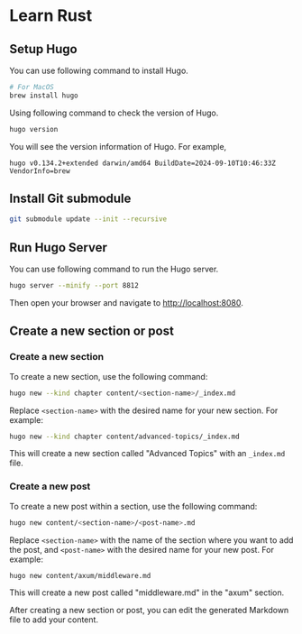 # Learn Rust

## Setup Hugo

You can use following command to install Hugo.

```bash
# For MacOS
brew install hugo
```

Using following command to check the version of Hugo.

```bash
hugo version
```

You will see the version information of Hugo. For example,

```
hugo v0.134.2+extended darwin/amd64 BuildDate=2024-09-10T10:46:33Z VendorInfo=brew
```

## Install Git submodule

```bash
git submodule update --init --recursive
```

## Run Hugo Server

You can use following command to run the Hugo server.

```bash
hugo server --minify --port 8812
```

Then open your browser and navigate to [http://localhost:8080](http://localhost:8080).

## Create a new section or post

### Create a new section

To create a new section, use the following command:

```bash
hugo new --kind chapter content/<section-name>/_index.md
```

Replace `<section-name>` with the desired name for your new section. For example:

```bash
hugo new --kind chapter content/advanced-topics/_index.md
```

This will create a new section called "Advanced Topics" with an `_index.md` file.

### Create a new post

To create a new post within a section, use the following command:

```bash
hugo new content/<section-name>/<post-name>.md
```

Replace `<section-name>` with the name of the section where you want to add the post, and `<post-name>` with the desired name for your new post. For example:

```bash
hugo new content/axum/middleware.md
```

This will create a new post called "middleware.md" in the "axum" section.

After creating a new section or post, you can edit the generated Markdown file to add your content.
